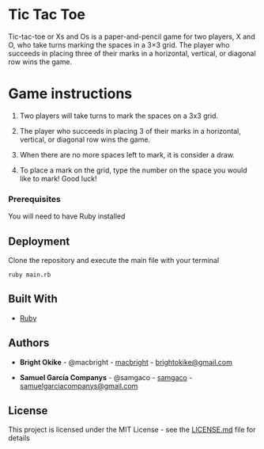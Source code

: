 # Tic Tac Toe 
Tic-tac-toe or Xs and Os is a paper-and-pencil game for two players, X and O, who take turns marking the spaces in a 3×3 grid. The player who succeeds in placing three of their marks in a horizontal, vertical, or diagonal row wins the game.

# Game instructions
  
  1) Two players will take turns to mark the spaces on a 3x3 grid. 
  
  2) The player who succeeds in placing 3 of their marks in a horizontal, vertical, or diagonal row wins the game. 
  
  3) When there are no more spaces left to mark, it is consider a draw. 
  
  4) To place a mark on the grid, type the number on the space you would like to mark! 
     Good luck!


### Prerequisites
You will need to have Ruby installed

## Deployment
Clone the repository and execute the main file with your terminal 

```
ruby main.rb
```

## Built With

* [Ruby](https://www.ruby-lang.org/en/news/2018/12/25/ruby-2-6-0-released/)



## Authors

* **Bright Okike** - @macbright - [macbright](https://github.com/macbright) - brightokike@gmail.com

* **Samuel García Companys** - @samgaco - [samgaco](https://github.com/samgaco) - samuelgarciacompanys@gmail.com


## License

This project is licensed under the MIT License - see the [LICENSE.md](LICENSE.md) file for details
